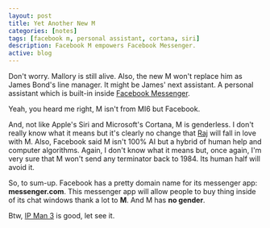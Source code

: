 ```yaml
---
layout: post
title: Yet Another New M
categories: [notes]
tags: [facebook m, personal assistant, cortana, siri]
description: Facebook M empowers Facebook Messenger.
active: blog
---
```



Don't worry. Mallory is still alive. Also, the new M won't replace him as James Bond's line manager. It might be James' next assistant. A personal assistant which is built-in inside [Facebook Messenger](https://www.messenger.com/).
<!--more-->
Yeah, you heard me right, M isn't from MI6 but Facebook.

And, not like Apple's Siri and Microsoft's Cortana, M is genderless. I don't really know what it means but it's clearly no change that [Raj](https://en.wikipedia.org/wiki/Raj_Koothrappali) will fall in love with M. Also, Facebook said M isn't 100% AI but a hybrid of human help and computer algorithms. Again, I don't know what it means but, once again, I'm very sure that M won't send any terminator back to 1984. Its human half will avoid it.

So, to sum-up. Facebook has a pretty domain name for its messenger app: __messenger.com__. This messenger app will allow people to buy thing inside of its chat windows thank a lot to __M__. And M has __no gender__.

Btw, [IP Man 3](https://en.wikipedia.org/wiki/Ip_Man_3) is good, let see it.



